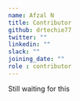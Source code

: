 ```yaml
---
name: Afzal N
title: Contributor
github: drtechie77
twitter: ""
linkedin: ""
slack: ""
joining_date: ""
role : contributor
---
```


Still waiting for this
